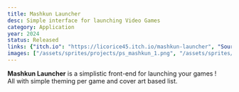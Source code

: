```yaml
---
title: Mashkun Launcher
desc: Simple interface for launching Video Games
category: Application
year: 2024
status: Released
links: {"itch.io": "https://licorice45.itch.io/mashkun-launcher", "Source": "https://github.com/licorice45/Mashkun-Launcher"}
images: ["/assets/sprites/projects/ps_mashkun_1.png", "/assets/sprites/projects/ps_mashkun_2.png"]
---
```

**Mashkun Launcher** is a simplistic front-end for launching your games !\
All with simple theming per game and cover art based list.
